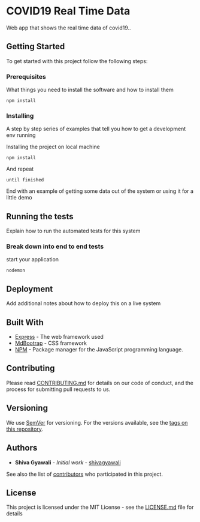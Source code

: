 # COVID19 Real Time Data

Web app that shows the real time data of covid19..

## Getting Started

To get started with this project follow the following steps:

### Prerequisites

What things you need to install the software and how to install them

```
npm install
```

### Installing

A step by step series of examples that tell you how to get a development env running

Installing the project on local machine

```
npm install
```

And repeat

```
until finished
```

End with an example of getting some data out of the system or using it for a little demo

## Running the tests

Explain how to run the automated tests for this system

### Break down into end to end tests



start your application 

```
nodemon
```

## Deployment

Add additional notes about how to deploy this on a live system

## Built With

* [Express](https://expressjs.com/) - The web framework used
* [MdBootrap](https://mdbootstrap.com/) - CSS framework
* [NPM](https://www.npmjs.com/) - Package manager for the JavaScript programming language.

## Contributing

Please read [CONTRIBUTING.md](https://gist.github.com/PurpleBooth/b24679402957c63ec426) for details on our code of conduct, and the process for submitting pull requests to us.

## Versioning

We use [SemVer](http://semver.org/) for versioning. For the versions available, see the [tags on this repository](https://github.com/your/project/tags). 

## Authors

* **Shiva Gyawali** - *Initial work* - [shivagyawali](https://github.com/shivagyawali)

See also the list of [contributors](https://github.com/your/project/contributors) who participated in this project.

## License

This project is licensed under the MIT License - see the [LICENSE.md](LICENSE.md) file for details

